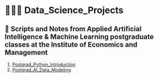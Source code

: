 # 🧑🏼‍💻 Data_Science_Projects
 ## 📘 Scripts and Notes from Applied Artificial Intelligence & Machine Learning postgraduate classes at the Institute of Economics and Management
  1. [Postgrad_Python_Introduction](https://github.com/miguelcaldeiraa/Postgrad_Python_Introduction.git)
  2. [Postgrad_AI_Data_Modeling](https://github.com/miguelcaldeiraa/Postgrad_AI_Data_Modeling.git)
